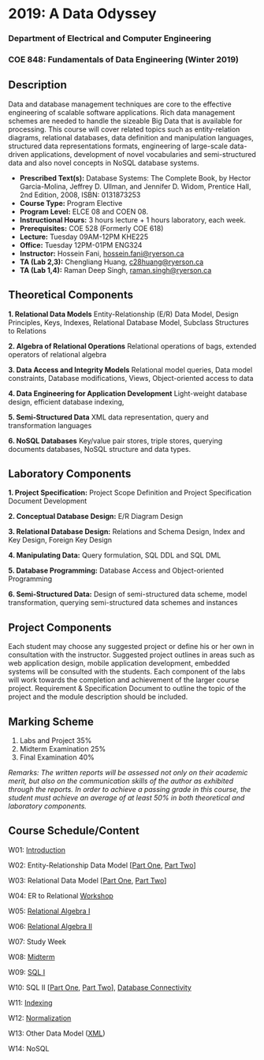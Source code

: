 # 2019: A Data Odyssey
### Department of Electrical and Computer Engineering
### COE 848: Fundamentals of Data Engineering (Winter 2019)

## Description
Data and database management techniques are core to the effective engineering of scalable software applications. Rich data management schemes are needed to handle the sizeable Big Data that is available for processing. This course will cover related topics such as entity-relation diagrams, relational databases, data definition and manipulation languages, structured data representations formats, engineering of large-scale data-driven applications, development of novel vocabularies and semi-structured data and also novel concepts in NoSQL database systems.

- **Prescribed Text(s):** Database Systems: The Complete Book, by Hector Garcia-Molina, Jeffrey D. Ullman, and Jennifer D. Widom,  Prentice Hall, 2nd Edition, 2008, ISBN: 0131873253
- **Course Type:** Program Elective
- **Program Level:** ELCE 08 and COEN 08.
- **Instructional Hours:** 3 hours lecture + 1 hours laboratory, each week.
- **Prerequisites:** COE 528 (Formerly COE 618)
- **Lecture:** Tuesday 09AM-12PM KHE225
- **Office:** Tuesday 12PM-01PM ENG324
- **Instructor:** Hossein Fani, hossein.fani@ryerson.ca
- **TA (Lab 2,3):** Chengliang Huang, c28huang@ryerson.ca
- **TA (Lab 1,4):** Raman Deep Singh, raman.singh@ryerson.ca

## Theoretical Components

**1. Relational Data Models** Entity-Relationship (E/R) Data Model, Design Principles, Keys, Indexes, Relational Database Model, Subclass Structures to Relations

**2. Algebra of Relational Operations** Relational operations of bags, extended operators of relational algebra

**3. Data Access and Integrity Models** Relational model queries, Data model constraints, Database modifications, Views, Object-oriented access to data 

**4. Data Engineering for Application Development** Light-weight database design, efficient database indexing,

**5. Semi-Structured Data** XML data representation, query and transformation languages

**6. NoSQL Databases** Key/value pair stores, triple stores, querying documents databases, NoSQL structure and data types.

## Laboratory Components
**1. Project Specification:** Project Scope Definition and Project Specification Document Development

**2. Conceptual Database Design:** E/R Diagram Design

**3. Relational Database Design:** Relations and Schema Design, Index and Key Design, Foreign Key Design

**4. Manipulating Data:** Query formulation, SQL DDL and SQL DML

**5. Database Programming:** Database Access and Object-oriented Programming

**6. Semi-Structured Data:** Design of semi-structured data scheme, model transformation, querying semi-structured data schemes and instances

## Project Components
Each student may choose any suggested project or define his or her own in consultation with the instructor. Suggested project outlines in areas such as web application design, mobile application development, embedded systems will be consulted with the students. Each component of the labs will work towards the completion and achievement of the larger course project. Requirement & Specification Document to outline the topic of the project and the module description should be included.

## Marking Scheme
1. Labs and Project 35%
2. Midterm Examination 25%
3. Final Examination 40%

*Remarks: The written reports will be assessed not only on their academic merit, but also on the communication skills of the author as exhibited through the reports. In order to achieve a passing grade in this course, the student must achieve an average of at least 50% in both theoretical and laboratory components.*

## Course Schedule/Content
W01: [Introduction]('./01-2019ADataOdyssey.pdf')

W02: Entity-Relationship Data Model \[[Part One]('./02-EntityRelationshipDataModel-PartOne.pdf'), [Part Two]('./03-EntityRelationshipDataModel-PartTwo.pdf')\]

W03: Relational Data Model \[[Part One]('./03-RelationalDataModel-PartOne.pdf'), [Part Two]('./04-RelationalDataModel-PartTwo.pdf')\]

W04: ER to Relational [Workshop]('./05-ER2RelationalDataModel-Workshop.pdf')

W05: [Relational Algebra I]('08-RelationalAlgebra-PartOne.pdf')

W06: [Relational Algebra II]('09A-RelationalAlgebra-PartTwo.pdf')

W07: Study Week

W08: [Midterm]('./08-Midterm.pdf')

W09: [SQL I]('./09B-SQL.pdf')

W10: SQL II \[[Part One]('./10-AdvancedSQL-PartOne.pdf'), [Part Two]('10-AdvancedSQL-PartTwo.pdf')],  [Database Connectivity]('./10-DatabaseConnectivity.pdf')

W11: [Indexing]('./11-Indexing.pdf')

W12: [Normalization]('./12-Normalization.pdf')

W13: Other Data Model ([XML]('./13-XML.pdf'))

W14: NoSQL
